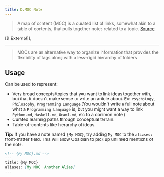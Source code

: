 ```yaml
---
title: D.MOC Note
---
```


> A map of content (MOC) is a curated list of links, somewhat akin to a table of contents, that pulls together notes related to a topic.
[Source](https://www.ideasnotebook.com/Map+of+Content)

[[I.External]],

---
> MOCs are an alternative way to organize information that provides the flexibility of tags along with a less-rigid hierarchy of folders

## Usage

Can be used to represent:
- Very broad concepts/topics that you want to link ideas together with, but that it doesn't make sense to write an article about. Ex: `Psychology`, `Philosophy`, `Programming Language` (You wouldn't write a full note about what a `Programming Language` is, but you might want a way to link `Python.md`, `Haskell.md`, `Ocaml.md`, etc to a common note.)
- Curated learning paths through conceptual terrain.
- Table-of-contents like hierarchy of ideas.

**Tip:** If you have a note named `{My MOC}`,  try adding `My MOC` to the `aliases:` front-matter field. This will allow Obsidian to pick up unlinked mentions of the note.

```md
<!-- {My MOC}.md -->
---
title: {My MOC}
aliases: [My MOC, Another Alias]
---
```


